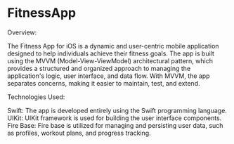 # FitnessApp

Overview:

The Fitness App for iOS is a dynamic and user-centric mobile application designed to help individuals achieve their fitness goals. The app is built using the MVVM (Model-View-ViewModel) architectural pattern, which provides a structured and organized approach to managing the application's logic, user interface, and data flow. With MVVM, the app separates concerns, making it easier to maintain, test, and extend.

Technologies Used:

Swift: The app is developed entirely using the Swift programming language.
UIKit: UIKit framework is used for building the user interface components.
Fire Base: Fire base is utilized for managing and persisting user data, such as profiles, workout plans, and progress tracking.
